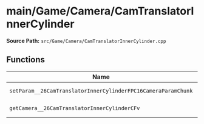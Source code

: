 # main/Game/Camera/CamTranslatorInnerCylinder

**Source Path:** `src/Game/Camera/CamTranslatorInnerCylinder.cpp`

## Functions

| Name | Address | Match % |
|------|---------|---------|
| `setParam__26CamTranslatorInnerCylinderFPC16CameraParamChunk` | `0x80093094` | :x: (25.9%) |
| `getCamera__26CamTranslatorInnerCylinderCFv` | `0x8009317C` | :white_check_mark: (100.0%) |